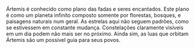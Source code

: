 Ártemis é conhecido como plano das fadas e seres encantados. Este plano é como um planeta infinito composto somente por florestas, bosques, e paisagens naturais num geral. As estrelas aqui não seguem padrões, como se estivessem em constante mudança. Constelações claramente visíveis em um dia podem não mais ser no próximo. Ainda sim, as luas que orbitam Ártemis são um possível guia para seus povos.